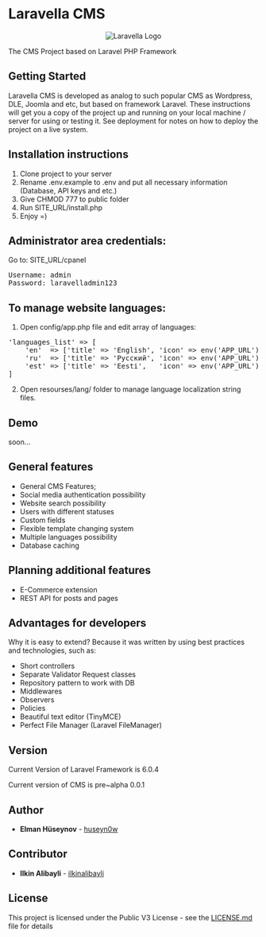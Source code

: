 # Laravella CMS
<p align="center">
<img alt="Laravella Logo" src="https://raw.githubusercontent.com/huseyn0w/Laravella-CMS/master/public/front/default/img/readme.png">
</p>
The CMS Project based on Laravel PHP Framework

## Getting Started
Laravella CMS is developed as analog to such popular CMS as Wordpress, DLE, Joomla and etc, but based on framework Laravel.
These instructions will get you a copy of the project up and running on your local machine / server for using or testing it.
See deployment for notes on how to deploy the project on a live system.

## Installation instructions
1) Clone project to your server
2) Rename .env.example to .env and put all necessary information (Database, API keys and etc.)
3) Give CHMOD 777 to public folder
4) Run SITE_URL/install.php
5) Enjoy =)



## Administrator area credentials:
Go to: SITE_URL/cpanel
<pre>
Username: admin
Password: laravelladmin123
</pre>

## To manage website languages:
1) Open config/app.php file and edit array of languages:
<pre>
'languages_list' => [
    'en'  => ['title' => 'English', 'icon' => env('APP_URL').'/admin/img/flags/en.png'],
    'ru'  => ['title' => 'Русский', 'icon' => env('APP_URL').'/admin/img/flags/ru.png'],
    'est' => ['title' => 'Eesti',   'icon' => env('APP_URL').'/admin/img/flags/et.png']
]
</pre>
2) Open resourses/lang/ folder to manage language localization string files.


## Demo
soon...

## General features
* General CMS Features;
* Social media authentication possibility
* Website search possibility
* Users with different statuses
* Custom fields
* Flexible template changing system
* Multiple languages possibility
* Database caching

## Planning additional features
* E-Commerce extension
* REST API for posts and pages



## Advantages for developers
Why it is easy to extend? Because it was written by using best practices and technologies, such as:
* Short controllers
* Separate Validator Request classes
* Repository pattern to work with DB
* Middlewares
* Observers
* Policies
* Beautiful text editor (TinyMCE)
* Perfect File Manager (Laravel FileManager)

## Version

Current Version of Laravel Framework is 6.0.4

Current version of CMS is pre~alpha 0.0.1

## Author

* **Elman Hüseynov** - [huseyn0w](https://linkedin.com/in/huseyn0w)

## Contributor

* **Ilkin Alibayli** - [ilkinalibayli](https://www.linkedin.com/in/ilkin-alibayli/)

## License

This project is licensed under the Public V3 License - see the [LICENSE.md](LICENSE.md) file for details

